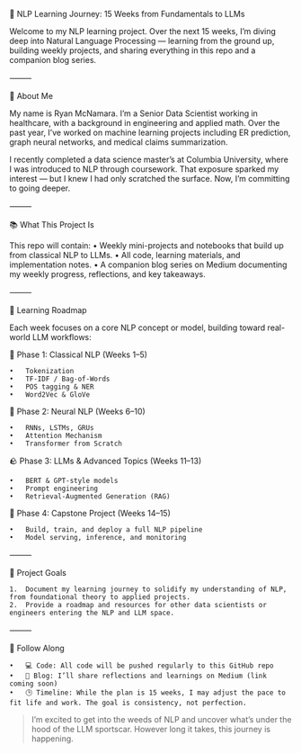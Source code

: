 🧠 NLP Learning Journey: 15 Weeks from Fundamentals to LLMs

Welcome to my NLP learning project. Over the next 15 weeks, I’m diving deep into Natural Language Processing — learning from the ground up, building weekly projects, and sharing everything in this repo and a companion blog series.

⸻

👋 About Me

My name is Ryan McNamara. I’m a Senior Data Scientist working in healthcare, with a background in engineering and applied math. Over the past year, I’ve worked on machine learning projects including ER prediction, graph neural networks, and medical claims summarization.

I recently completed a data science master’s at Columbia University, where I was introduced to NLP through coursework. That exposure sparked my interest — but I knew I had only scratched the surface. Now, I’m committing to going deeper.

⸻

📚 What This Project Is

This repo will contain:
	•	Weekly mini-projects and notebooks that build up from classical NLP to LLMs.
	•	All code, learning materials, and implementation notes.
	•	A companion blog series on Medium documenting my weekly progress, reflections, and key takeaways.

⸻

🧭 Learning Roadmap

Each week focuses on a core NLP concept or model, building toward real-world LLM workflows:

🧠 Phase 1: Classical NLP (Weeks 1–5)

	•	Tokenization
	•	TF-IDF / Bag-of-Words
	•	POS tagging & NER
	•	Word2Vec & GloVe

🔬 Phase 2: Neural NLP (Weeks 6–10)

	•	RNNs, LSTMs, GRUs
	•	Attention Mechanism
	•	Transformer from Scratch

🪨 Phase 3: LLMs & Advanced Topics (Weeks 11–13)

	•	BERT & GPT-style models
	•	Prompt engineering
	•	Retrieval-Augmented Generation (RAG)

🚀 Phase 4: Capstone Project (Weeks 14–15)

	•	Build, train, and deploy a full NLP pipeline
	•	Model serving, inference, and monitoring

⸻

🎯 Project Goals

	1.	Document my learning journey to solidify my understanding of NLP, from foundational theory to applied projects.
	2.	Provide a roadmap and resources for other data scientists or engineers entering the NLP and LLM space.

⸻

📌 Follow Along

	•	💻 Code: All code will be pushed regularly to this GitHub repo
	•	📝 Blog: I’ll share reflections and learnings on Medium (link coming soon)
	•	🕒 Timeline: While the plan is 15 weeks, I may adjust the pace to fit life and work. The goal is consistency, not perfection.
    

> I’m excited to get into the weeds of NLP and uncover what’s under the hood of the LLM sportscar. However long it takes, this journey is happening.